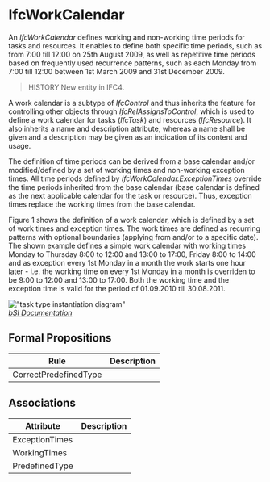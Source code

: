 IfcWorkCalendar
===============
An _IfcWorkCalendar_ defines working and non-working time periods for tasks
and resources. It enables to define both specific time periods, such as from
7:00 till 12:00 on 25th August 2009, as well as repetitive time periods based
on frequently used recurrence patterns, such as each Monday from 7:00 till
12:00 between 1st March 2009 and 31st December 2009.  
  
> HISTORY  New entity in IFC4.  
  
A work calendar is a subtype of _IfcControl_ and thus inherits the feature for
controlling other objects through _IfcRelAssignsToControl_, which is used to
define a work calendar for tasks (_IfcTask_) and resources (_IfcResource_). It
also inherits a name and description attribute, whereas a name shall be given
and a description may be given as an indication of its content and usage.  
  
The definition of time periods can be derived from a base calendar and/or
modified/defined by a set of working times and non-working exception times.
All time periods defined by _IfcWorkCalendar.ExceptionTimes_ override the time
periods inherited from the base calendar (base calendar is defined as the next
applicable calendar for the task or resource). Thus, exception times replace
the working times from the base calendar.  
  
Figure 1 shows the definition of a work calendar, which is defined by a set of
work times and exception times. The work times are defined as recurring
patterns with optional boundaries (applying from and/or to a specific date).
The shown example defines a simple work calendar with working times Monday to
Thursday 8:00 to 12:00 and 13:00 to 17:00, Friday 8:00 to 14:00 and as
exception every 1st Monday in a month the work starts one hour later - i.e.
the working time on every 1st Monday in a month is overriden to be 9:00 to
12:00 and 13:00 to 17:00. Both the working time and the exception time is
valid for the period of 01.09.2010 till 30.08.2011.  
  
!["task type instantiation
diagram"](../figures/ifcworkcalendar_instantiation_diagram.png "Figure 1 --
Work calendar instantiation")  
[ _bSI
Documentation_](https://standards.buildingsmart.org/IFC/DEV/IFC4_2/FINAL/HTML/schema/ifcprocessextension/lexical/ifcworkcalendar.htm)


Formal Propositions
-------------------
| Rule                  | Description   |
|-----------------------|---------------|
| CorrectPredefinedType |               |

Associations
------------
| Attribute      | Description   |
|----------------|---------------|
| ExceptionTimes |               |
| WorkingTimes   |               |
| PredefinedType |               |

